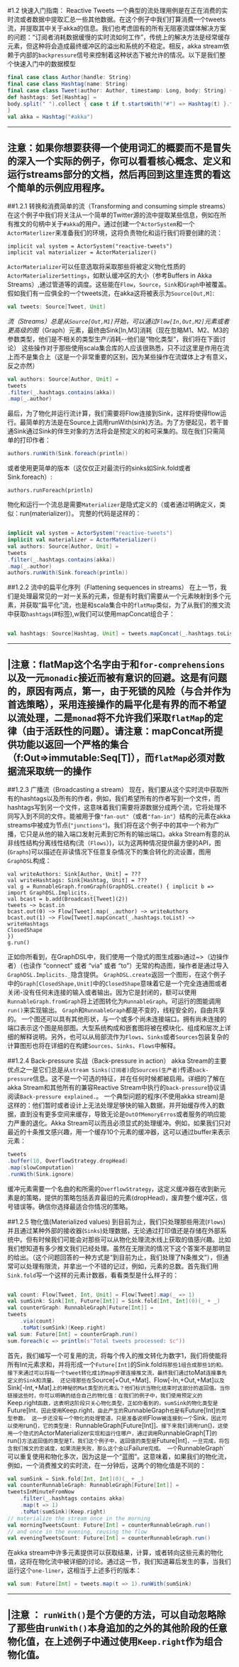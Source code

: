 #1.2 快速入门指南： Reactive Tweets
一个典型的流处理用例是在正在消费的实时流或者数据中提取汇总一些其他数据。在这个例子中我们打算消费一个tweets流，并提取其中关于akka的信息。我们也考虑固有的所有无阻塞流媒体解决方案的问题：“订阅者消耗数据缓慢的实时流如何工作”，传统上的解决方法是经常缓存元素，但这种将会造成最终缓冲区的溢出和系统的不稳定。相反，akka stream依赖于内部的`backpressure`信号来控制着这种状态下被允许的情况。以下是我们整个快速入门中的数据模型
```scala
final case class Author(handle: String)
final case class Hashtag(name: String)
final case class Tweet(author: Author, timestamp: Long, body: String) {
def hashtags: Set[Hashtag] =
body.split(" ").collect { case t if t.startsWith("#") => Hashtag(t) }.toSet
}
val akka = Hashtag("#akka")
```

---
注意：如果你想要获得一个使用词汇的概要而不是冒失的深入一个实际的例子，你可以看看核心概念、定义和运行streams部分的文档，然后再回到这里连贯的看这个简单的示例应用程序。
---




##1.2.1 转换和消费简单的流（Transforming and consuming simple streams）
在这个例子中我们将关注从一个简单的Twitter源的流中提取某些信息，例如在所有推文的句柄中关于`#akka`的用户。通过创建一个`ActorSystem`和一个`ActorMaterlizer`来准备我们的环境，这将负责物化和运行我们将要创建的流：
```
implicit val system = ActorSystem("reactive-tweets")
implicit val materializer = ActorMaterializer()
```
`ActorMaterializer`可以任意选取将采取那些将被定义物化性质的`ActorMaterializerSettings`，如默认缓冲区的大小（参考Buffers in Akka Streams）,通过管道等的调度。这些能在`Flow`，`Source`，`Sink`和`Graph`中被覆盖。
假如我们有一应俱全的一个tweets流，在akka这将被表示为`Source[Out,M]`:
```scala
val tweets: Source[Tweet, Unit]
```
*流（Streams）*总是从`Source[Out,M1]`开始，可以通过`Flow[In,Out,M2]`元素或者更高级的*图*（Graph）元素，最终由Sink[In,M3]消耗（现在忽略M1、M2、M3的参数类型，他们是不相关的类型生产/消耗--他们是“物化类型”，我们将在下面讨论）
这些操作对于那些使用scala集合库的人应该很熟悉，只不过这里是作用在流上而不是集合上（这是一个非常重要的区别，因为某些操作在流媒体上才有意义，反之亦然）
```scala
val authors: Source[Author, Unit] =
tweets
.filter(_.hashtags.contains(akka))
.map(_.author)
```

最后，为了物化并运行流计算，我们需要将Flow连接到Sink，这样将使得flow运行。最简单的方法是在Source上调用runWith(sink)方法。为了方便起见，若干普通Sink通过Sink的伴生对象的方法将会是预定义的和可采集的。现在我们只需简单的打印作者：
```scala
authors.runWith(Sink.foreach(println))
```
或者使用更简单的版本（这仅仅正对最流行的sinks如Sink.fold或者Sink.foreach）:
```
authors.runForeach(println)

```

物化和运行一个流总是需要`Materializer`是隐式定义的（或者通过明确定义，类似：run(materializer)）。
完整的代码是这样的：
```scala

implicit val system = ActorSystem("reactive-tweets")
implicit val materializer = ActorMaterializer()
val authors: Source[Author, Unit] =
tweets
.filter(_.hashtags.contains(akka))
.map(_.author)
authors.runWith(Sink.foreach(println))

```

##1.2.2 流中的扁平化序列（Flattening sequences in streams）
在上一节，我们是处理最常见的一对一关系的元素，但是有时我们需要从一个元素映射到多个元素，并获取“扁平化”流，也是和scala集合中的`flatMap`类似，为了从我们的推文流中获取`hashtags`(#标签),w我们可以使用mapConcat组合子：
```scala

val hashtags: Source[Hashtag, Unit] = tweets.mapConcat(_.hashtags.toList)

```

---
|注意：flatMap这个名字由于和`for-comprehensions`以及一元`monadic`接近而被有意识的回避。这是有问题的，原因有两点，第一，由于死锁的风险（与合并作为首选策略），采用连接操作的扁平化是有界的而不希望以流处理，二是`monad`将不允许我们采取`flatMap`的定律（由于活跃性的问题）。请注意：mapConcat所提供功能以返回一个严格的集合
（f:Out=>immutable:Seq[T]），而`flatMap`必须对数据流采取统一的操作
---

##1.2.3 广播流（Broadcasting a stream）
现在，我们要从这个实时流中获取所有的hashtags以及所有的作者，例如，我们希望所有的作者写到一个文件，而hashtags写到另一个文件，这意味着我们需要将源数据分成两个流，它将处理不同写入到不同的文件。能被用于像`"fan-out"`（或者`"fan-in"`）结构的元素在akka streams中被成为节点(`"junctions"`)。我们将在这个例子中的其中一个称为广播，它只是从他的输入端口发射元素到它所有的输出端口。akka Stream有意的从非线性结构分离线性结构(流（`Flows`）)，以为这两种情况提供最方便的API，图(`Graphs`)可以描述在非读情况下任意复杂情况下的集合转化的流设置，图用`GraphDSL`构成：
```
val writeAuthors: Sink[Author, Unit] = ???
val writeHashtags: Sink[Hashtag, Unit] = ???
val g = RunnableGraph.fromGraph(GraphDSL.create() { implicit b =>
import GraphDSL.Implicits._
val bcast = b.add(Broadcast[Tweet](2))
tweets ~> bcast.in
bcast.out(0) ~> Flow[Tweet].map(_.author) ~> writeAuthors
bcast.out(1) ~> Flow[Tweet].mapConcat(_.hashtags.toList) ~> writeHashtags
ClosedShape
})
g.run()
```
正如你所看到，在GraphDSL中，我们使用一个隐式的图生成器`b`通过~>（边操作者）（也读作 “connect” 或者 “via” 或者 “to”）无常的构造图，操作者是通过导入`GraphDSL.Implicits._`隐含提供。
`GraphDSL.create`返回一个图形，在这个例子中的`Graph[ClosedShape,Unit]`中的`ClosedShape`意味着它是一个完全连通图或者关闭-没有任何未连接的输入或者输出。因为它是封闭的，额可以使用`RunnableGraph.fromGraph`将上述图转化为`RunnableGraph`。可运行的图能调用`run()`来实现输出。
`Graph`和`RunnableGraph`都是不变的，线程安全的，自由共享的。
一个图还可以具有其他形状，与一个或多个尚未连接端口。拥有尚未连接的端口表示这个图是局部图。大型系统构成和嵌套图将被在模块化、组成和层次上详细的解释说明。另外，也可以从局部流作为`Flows`、`Sinks`或者`Sources`包装复杂的计算图形也将在详细的在构建`Sources`、`Sinks`、`Flows`中解释。

##1.2.4 Back-pressure 实战（Back-pressure in action）
akka Stream的主要优点之一是它们总是从`stream Sinks(订阅者)`向`Sources(生产者)`传递`back-pressure`信息。这不是一个可选的特征，并在任何时候都被启用。详细的了解在akka Stream和其他所有的兼容Reactive Stream中执行的`back-pressure`协议请阅读`Back-pressure explained.`。
一个典型问题的程序(不使用akka stream)是这样的：他们暂时或者设计上无法处理足够快的输入数据，并开始缓存传入的数据，直到没有更多空间来缓存，导致无论是`OutOfMemoryErros`或者服务的响应能力严重的退化。Akka Stream可以而且必须显式的处理缓冲。例如，如果我们只对最近的十条推文感兴趣，用一个缓存10个元素的缓冲器，这可以通过buffer来表示元素：
```scala
tweets
.buffer(10, OverflowStrategy.dropHead)
.map(slowComputation)
.runWith(Sink.ignore)

```

缓冲元素需要一个名曲的和所需的`OverflowStrategy`，这定义缓冲器在收到新元素是的策略，提供的策略包括丢弃最旧的元素(dropHead)，废弃整个缓冲区，信号错误等。确信你选择最适合你情况的策略。

##1.2.5 物化值(Materialized values)
到目前为止，我们只处理那些用流(`Flows`)并且通过某种外部的接收器(`Sinks`)处理数据，无论通过打印值还是存储在外部系统中。但有时候我们可能会对那些可以从物化处理流水线上获取的值感兴趣。比如我们想知道有多少推文我们已经处理。虽然在无限流的情况下这个答案不是那明显的给出。（这个问题回答的一种方式是“到目前为止，我们处理了N条推文”），但通常可以处理有限流，并拿出一个不错的记过，例如，元素的总数。首先我们用`Sink.fold`写一个这样的元素计数器，看看类型是什么样子的：

```scala

val count: Flow[Tweet, Int, Unit] = Flow[Tweet].map(_ => 1)
val sumSink: Sink[Int, Future[Int]] = Sink.fold[Int, Int](0)(_ + _)
val counterGraph: RunnableGraph[Future[Int]] =
tweets
    .via(count)
    .toMat(sumSink)(Keep.right)
val sum: Future[Int] = counterGraph.run()
sum.foreach(c => println(s"Total tweets processed: $c"))
```
首先，我们编写一个可复用的流，将每个传入的推文转化为数字1，我们将使能将所有Int元素求和，并将形成一个`Future[Int]`的Sink.fold`将那些1组合成那些1的和。接下来通过可以将每一个tweet转化成1的map步骤连接推文流，最终我们通过`toMat`连接事先定义的Sink和流量。
还记得那些在`Source[+Out,+Mat]`、`Flow[-In,+Out,+Mat]`以及`Sink[-Int,+Mat]`上的神秘的Mat类型的元素么？他们标识当物化结束时这部分的返回值。当你链接这些时，你可以明确的结合自己的物化值：在我们的例子中，我们使用预定义的`Keep.right`函数，这表明这阶段只关心物化类型，正如你看到的，sumSink的物化类型是`Future[Int`，因此使用`Keep.right`，由此产生的`RunnableGraph`也是有`Future[Int]`的类型参数。
这一步还没有一个物化的处理管道，只是准备说明`Flow`被连接到一个`Sink`，因此可以使用`run()`，它的类型是: `RunnableGraph[Future[Int]]`。接下来我们调用`run()`，这使用一个隐式的`ActorMaterializer`实现和运行住哪户，通过调用`RunnableGraph[T]`的`run()`方法返回值的类型是T。我们这个例子中，返回值的类型是`Future[Int]`，一旦完成，将包含我们推文的忠诚度，如果流是失败，那么这个会以`Failure`完成。
一个`RunnableGraph`可以重复使用和物化多次，因为这是一个“蓝图”。这意味着，如果我们的物化流，例如，一个消费推文的实时流，在一分钟后，这两个的物化值是不同的：
```scala
val sumSink = Sink.fold[Int, Int](0)(_ + _)
val counterRunnableGraph: RunnableGraph[Future[Int]] =
tweetsInMinuteFromNow
    .filter(_.hashtags contains akka)
    .map(t => 1)
    .toMat(sumSink)(Keep.right)
// materialize the stream once in the morning
val morningTweetsCount: Future[Int] = counterRunnableGraph.run()
// and once in the evening, reusing the flow
val eveningTweetsCount: Future[Int] = counterRunnableGraph.run()

```

在akka stream中许多元素提供可以获取结果，计算，或者转向这些元素的物化值，这将在物化流中被详细的讨论。通过这一节，我们知道幕后发生的事，当我们运行这个`one-liner`，这相当于上述多行的版本：
```scala
val sum: Future[Int] = tweets.map(t => 1).runWith(sumSink)

```

---
|注意 ： `runWith()`是个方便的方法，可以自动忽略除了那些由`runWith()`本身追加的之外的其他阶段的任意物化值，在上述例子中通过使用`Keep.right`作为组合物化值。
---